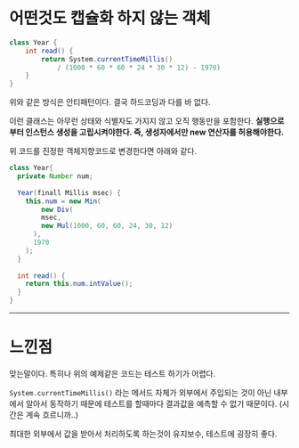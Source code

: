 # 어떤것도 캡슐화 하지 않는 객체

```csharp
class Year {
	int read() {
		return System.currentTimeMillis()
			/ (1000 * 60 * 60 * 24 * 30 * 12) - 1970)
	}
}
```

위와 같은 방식은 안티패턴이다. 결국 하드코딩과 다를 바 없다.

이런 클래스는 아무런 상태와 식별자도 가지지 않고 오직 행동만을 포함한다. **실행으로부터 인스턴스 생성을 고립시켜야한다. 즉, 생성자에서만 new 연산자를 허용해야한다.**

위 코드를 진정한 객체지향코드로 변경한다면 아래와 같다.

```java
class Year{
  private Number num;
  
  Year(finall Millis msec) {
    this.num = new Min(
    	new Div(
      	msec,
        new Mul(1000, 60, 60, 24, 30, 12)
      ),
      1970
    );
  }
  
  int read() {
    return this.num.intValue();
  }
}
```

---

# 느낀점

맞는말이다. 특히나 위의 예제같은 코드는 테스트 하기가 어렵다.

`System.currentTimeMillis()` 라는 메서드 자체가 외부에서 주입되는 것이 아닌 내부에서 알아서 동작하기 때문에 테스트를 할때마다 결과값을 예측할 수 없기 때문이다. (시간은 계속 흐르니까..)

최대한 외부에서 값을 받아서 처리하도록 하는것이 유지보수, 테스트에 굉장히 좋다.
